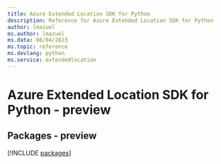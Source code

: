 ```yaml
---
title: Azure Extended Location SDK for Python
description: Reference for Azure Extended Location SDK for Python
author: lmazuel
ms.author: lmazuel
ms.data: 08/04/2023
ms.topic: reference
ms.devlang: python
ms.service: extendedlocation
---
```

# Azure Extended Location SDK for Python - preview
## Packages - preview
[!INCLUDE [packages](extended-location-index.md)]